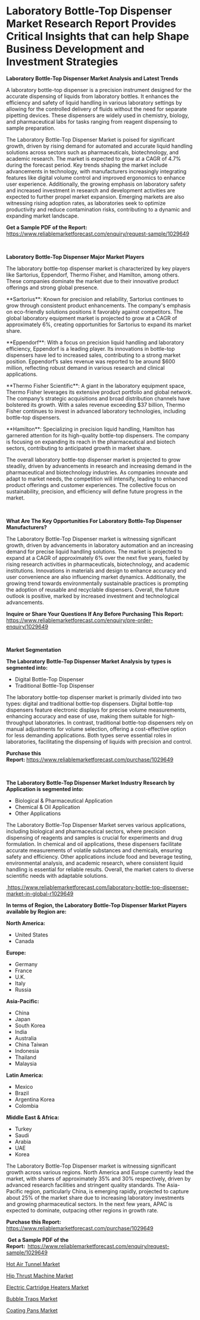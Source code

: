 <p><h1>Laboratory Bottle-Top Dispenser Market Research Report Provides Critical Insights that can help Shape Business Development and Investment Strategies</h1></p><p><strong>Laboratory Bottle-Top Dispenser Market Analysis and Latest Trends</strong></p>
<p><p>A laboratory bottle-top dispenser is a precision instrument designed for the accurate dispensing of liquids from laboratory bottles. It enhances the efficiency and safety of liquid handling in various laboratory settings by allowing for the controlled delivery of fluids without the need for separate pipetting devices. These dispensers are widely used in chemistry, biology, and pharmaceutical labs for tasks ranging from reagent dispensing to sample preparation.</p><p>The Laboratory Bottle-Top Dispenser Market is poised for significant growth, driven by rising demand for automated and accurate liquid handling solutions across sectors such as pharmaceuticals, biotechnology, and academic research. The market is expected to grow at a CAGR of 4.7% during the forecast period. Key trends shaping the market include advancements in technology, with manufacturers increasingly integrating features like digital volume control and improved ergonomics to enhance user experience. Additionally, the growing emphasis on laboratory safety and increased investment in research and development activities are expected to further propel market expansion. Emerging markets are also witnessing rising adoption rates, as laboratories seek to optimize productivity and reduce contamination risks, contributing to a dynamic and expanding market landscape.</p></p>
<p><strong>Get a Sample PDF of the Report:&nbsp;</strong> <a href="https://www.reliablemarketforecast.com/enquiry/request-sample/1029649?utm_campaign=1929&utm_medium=2&utm_source=Github&utm_content=ia&utm_term=25122024&utm_id=laboratory-bottle-top-dispenser">https://www.reliablemarketforecast.com/enquiry/request-sample/1029649</a></p>
<p>&nbsp;</p>
<p><strong>Laboratory Bottle-Top Dispenser Major Market Players</strong></p>
<p><p>The laboratory bottle-top dispenser market is characterized by key players like Sartorius, Eppendorf, Thermo Fisher, and Hamilton, among others. These companies dominate the market due to their innovative product offerings and strong global presence.</p><p>**Sartorius**: Known for precision and reliability, Sartorius continues to grow through consistent product enhancements. The company's emphasis on eco-friendly solutions positions it favorably against competitors. The global laboratory equipment market is projected to grow at a CAGR of approximately 6%, creating opportunities for Sartorius to expand its market share.</p><p>**Eppendorf**: With a focus on precision liquid handling and laboratory efficiency, Eppendorf is a leading player. Its innovations in bottle-top dispensers have led to increased sales, contributing to a strong market position. Eppendorf’s sales revenue was reported to be around $600 million, reflecting robust demand in various research and clinical applications.</p><p>**Thermo Fisher Scientific**: A giant in the laboratory equipment space, Thermo Fisher leverages its extensive product portfolio and global network. The company’s strategic acquisitions and broad distribution channels have bolstered its growth. With a sales revenue exceeding $37 billion, Thermo Fisher continues to invest in advanced laboratory technologies, including bottle-top dispensers.</p><p>**Hamilton**: Specializing in precision liquid handling, Hamilton has garnered attention for its high-quality bottle-top dispensers. The company is focusing on expanding its reach in the pharmaceutical and biotech sectors, contributing to anticipated growth in market share.</p><p>The overall laboratory bottle-top dispenser market is projected to grow steadily, driven by advancements in research and increasing demand in the pharmaceutical and biotechnology industries. As companies innovate and adapt to market needs, the competition will intensify, leading to enhanced product offerings and customer experiences. The collective focus on sustainability, precision, and efficiency will define future progress in the market.</p></p>
<p>&nbsp;</p>
<p><strong>What Are The Key Opportunities For Laboratory Bottle-Top Dispenser Manufacturers?</strong></p>
<p><p>The Laboratory Bottle-Top Dispenser market is witnessing significant growth, driven by advancements in laboratory automation and an increasing demand for precise liquid handling solutions. The market is projected to expand at a CAGR of approximately 6% over the next five years, fueled by rising research activities in pharmaceuticals, biotechnology, and academic institutions. Innovations in materials and design to enhance accuracy and user convenience are also influencing market dynamics. Additionally, the growing trend towards environmentally sustainable practices is prompting the adoption of reusable and recyclable dispensers. Overall, the future outlook is positive, marked by increased investment and technological advancements.</p></p>
<p><strong>Inquire or Share Your Questions If Any Before Purchasing This Report:</strong> <a href="https://www.reliablemarketforecast.com/enquiry/pre-order-enquiry/1029649?utm_campaign=1929&utm_medium=2&utm_source=Github&utm_content=ia&utm_term=25122024&utm_id=laboratory-bottle-top-dispenser">https://www.reliablemarketforecast.com/enquiry/pre-order-enquiry/1029649</a></p>
<p>&nbsp;</p>
<p><strong>Market Segmentation</strong></p>
<p><strong>The Laboratory Bottle-Top Dispenser Market Analysis by types is segmented into:</strong></p>
<p><ul><li>Digital Bottle-Top Dispenser</li><li>Traditional Bottle-Top Dispenser</li></ul></p>
<p><p>The laboratory bottle-top dispenser market is primarily divided into two types: digital and traditional bottle-top dispensers. Digital bottle-top dispensers feature electronic displays for precise volume measurements, enhancing accuracy and ease of use, making them suitable for high-throughput laboratories. In contrast, traditional bottle-top dispensers rely on manual adjustments for volume selection, offering a cost-effective option for less demanding applications. Both types serve essential roles in laboratories, facilitating the dispensing of liquids with precision and control.</p></p>
<p><strong>Purchase this Report:&nbsp;</strong><a href="https://www.reliablemarketforecast.com/purchase/1029649?utm_campaign=1929&utm_medium=2&utm_source=Github&utm_content=ia&utm_term=25122024&utm_id=laboratory-bottle-top-dispenser">https://www.reliablemarketforecast.com/purchase/1029649</a></p>
<p>&nbsp;</p>
<p><strong>The Laboratory Bottle-Top Dispenser Market Industry Research by Application is segmented into:</strong></p>
<p><ul><li>Biological & Pharmaceutical Application</li><li>Chemical & Oil Application</li><li>Other Applications</li></ul></p>
<p><p>The Laboratory Bottle-Top Dispenser Market serves various applications, including biological and pharmaceutical sectors, where precision dispensing of reagents and samples is crucial for experiments and drug formulation. In chemical and oil applications, these dispensers facilitate accurate measurements of volatile substances and chemicals, ensuring safety and efficiency. Other applications include food and beverage testing, environmental analysis, and academic research, where consistent liquid handling is essential for reliable results. Overall, the market caters to diverse scientific needs with adaptable solutions.</p></p>
<p><a href="https://www.reliablemarketforecast.com/laboratory-bottle-top-dispenser-market-in-global-r1029649?utm_campaign=1929&utm_medium=2&utm_source=Github&utm_content=ia&utm_term=25122024&utm_id=laboratory-bottle-top-dispenser">&nbsp;https://www.reliablemarketforecast.com/laboratory-bottle-top-dispenser-market-in-global-r1029649</a></p>
<p><strong>In terms of Region, the Laboratory Bottle-Top Dispenser Market Players available by Region are:</strong></p>
<p>
    <p> <strong> North America: </strong>
        <ul>
            <li>United States</li>
            <li>Canada</li>
        </ul>
        </p> 
    <p> <strong> Europe: </strong>
        <ul>
            <li>Germany</li>
            <li>France</li>
            <li>U.K.</li>
            <li>Italy</li>
            <li>Russia</li>
        </ul>
        </p> 
    <p> <strong> Asia-Pacific: </strong>
        <ul>
            <li>China</li>
            <li>Japan</li>
            <li>South Korea</li>
            <li>India</li>
            <li>Australia</li>
            <li>China Taiwan</li>
            <li>Indonesia</li>
            <li>Thailand</li>
            <li>Malaysia</li>
        </ul>
        </p> 
    <p> <strong> Latin America: </strong>
        <ul>
            <li>Mexico</li>
            <li>Brazil</li>
            <li>Argentina Korea</li>
            <li>Colombia</li>
        </ul>
        </p> 
    <p> <strong> Middle East & Africa: </strong>
        <ul>
            <li>Turkey</li>
            <li>Saudi</li>
            <li>Arabia</li>
            <li>UAE</li>
            <li>Korea</li>
        </ul>
    </p>
    </p>
<p><p>The Laboratory Bottle-Top Dispenser market is witnessing significant growth across various regions. North America and Europe currently lead the market, with shares of approximately 35% and 30% respectively, driven by advanced research facilities and stringent quality standards. The Asia-Pacific region, particularly China, is emerging rapidly, projected to capture about 25% of the market share due to increasing laboratory investments and growing pharmaceutical sectors. In the next few years, APAC is expected to dominate, outpacing other regions in growth rate.</p></p>
<p><strong>Purchase this Report: </strong><a href="https://www.reliablemarketforecast.com/purchase/1029649?utm_campaign=1929&utm_medium=2&utm_source=Github&utm_content=ia&utm_term=25122024&utm_id=laboratory-bottle-top-dispenser">https://www.reliablemarketforecast.com/purchase/1029649</a></p>
<p>&nbsp;<strong>Get a Sample PDF of the Report:&nbsp;&nbsp;</strong><a href="https://www.reliablemarketforecast.com/enquiry/request-sample/1029649?utm_campaign=1929&utm_medium=2&utm_source=Github&utm_content=ia&utm_term=25122024&utm_id=laboratory-bottle-top-dispenser">https://www.reliablemarketforecast.com/enquiry/request-sample/1029649</a></p>
<p><strong></strong></p>
<p><p><a href="https://www.linkedin.com/pulse/immense-growth-hot-air-tunnel-market-projected-2024-2031-rapidly-gfvhf?utm_campaign=1929&utm_medium=2&utm_source=Github&utm_content=ia&utm_term=25122024&utm_id=laboratory-bottle-top-dispenser">Hot Air Tunnel Market</a></p><p><a href="https://www.linkedin.com/pulse/future-growth-trends-hip-thrust-machine-market-forecasted-68-cagr-uxnjf?utm_campaign=1929&utm_medium=2&utm_source=Github&utm_content=ia&utm_term=25122024&utm_id=laboratory-bottle-top-dispenser">Hip Thrust Machine Market</a></p><p><a href="https://www.linkedin.com/pulse/electric-cartridge-heaters-market-2024-2031-analyzing-size-9u2tf?utm_campaign=1929&utm_medium=2&utm_source=Github&utm_content=ia&utm_term=25122024&utm_id=laboratory-bottle-top-dispenser">Electric Cartridge Heaters Market</a></p><p><a href="https://www.linkedin.com/pulse/how-bubble-traps-market-projected-soar-size-share-12-cagr-imuxf?utm_campaign=1929&utm_medium=2&utm_source=Github&utm_content=ia&utm_term=25122024&utm_id=laboratory-bottle-top-dispenser">Bubble Traps Market</a></p><p><a href="https://www.linkedin.com/pulse/coating-pans-market-size-competitive-differentiation-expected-jalzf?utm_campaign=1929&utm_medium=2&utm_source=Github&utm_content=ia&utm_term=25122024&utm_id=laboratory-bottle-top-dispenser">Coating Pans Market</a></p></p>
